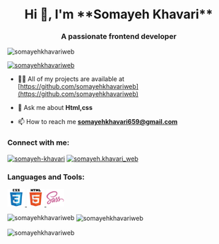 <h1 align="center">Hi 👋, I'm **Somayeh Khavari**</h1>
<h3 align="center">A passionate frontend developer</h3>

<p align="left"> <img src="https://komarev.com/ghpvc/?username=somayehkhavariweb&label=Profile%20views&color=0e75b6&style=flat" alt="somayehkhavariweb" /> </p>

<p align="left"> <a href="https://github.com/ryo-ma/github-profile-trophy"><img src="https://github-profile-trophy.vercel.app/?username=somayehkhavariweb" alt="somayehkhavariweb" /></a> </p>

- 👨‍💻 All of my projects are available at [https://github.com/somayehkhavariweb](https://github.com/somayehkhavariweb)

- 💬 Ask me about **Html,css**

- 📫 How to reach me **somayehkhavari659@gmail.com**

<h3 align="left">Connect with me:</h3>
<p align="left">
<a href="https://linkedin.com/in/somayeh-khavari" target="blank"><img align="center" src="https://raw.githubusercontent.com/rahuldkjain/github-profile-readme-generator/master/src/images/icons/Social/linked-in-alt.svg" alt="somayeh-khavari" height="30" width="40" /></a>
<a href="https://instagram.com/somayeh.khavari_web" target="blank"><img align="center" src="https://raw.githubusercontent.com/rahuldkjain/github-profile-readme-generator/master/src/images/icons/Social/instagram.svg" alt="somayeh.khavari_web" height="30" width="40" /></a>
</p>

<h3 align="left">Languages and Tools:</h3>
<p align="left"> <a href="https://www.w3schools.com/css/" target="_blank" rel="noreferrer"> <img src="https://raw.githubusercontent.com/devicons/devicon/master/icons/css3/css3-original-wordmark.svg" alt="css3" width="40" height="40"/> </a> <a href="https://www.w3.org/html/" target="_blank" rel="noreferrer"> <img src="https://raw.githubusercontent.com/devicons/devicon/master/icons/html5/html5-original-wordmark.svg" alt="html5" width="40" height="40"/> </a> <a href="https://sass-lang.com" target="_blank" rel="noreferrer"> <img src="https://raw.githubusercontent.com/devicons/devicon/master/icons/sass/sass-original.svg" alt="sass" width="40" height="40"/> </a> </p>

<p><img align="left" src="https://github-readme-stats.vercel.app/api/top-langs?username=somayehkhavariweb&show_icons=true&locale=en&layout=compact" alt="somayehkhavariweb" /></p>

<p>&nbsp;<img align="center" src="https://github-readme-stats.vercel.app/api?username=somayehkhavariweb&show_icons=true&locale=en" alt="somayehkhavariweb" /></p>

<p><img align="center" src="https://github-readme-streak-stats.herokuapp.com/?user=somayehkhavariweb&" alt="somayehkhavariweb" /></p>

